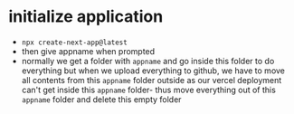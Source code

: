 # initialize application
- `npx create-next-app@latest`
- then give appname when prompted
- normally we get a folder with `appname` and go inside this folder to do everything but when we upload everything to github, we have to move all contents from this `appname` folder outside as our vercel deployment can't get inside this `appname` folder- thus move everything out of this `appname` folder and delete this empty folder
